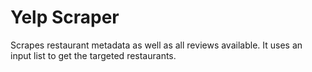 # Yelp Scraper

Scrapes restaurant metadata as well as all reviews available. It uses an input list to get the targeted restaurants. 
